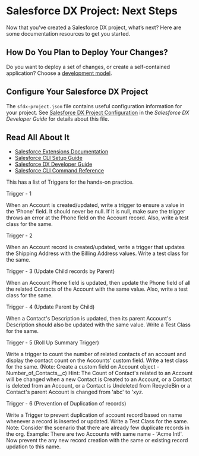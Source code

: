# Salesforce DX Project: Next Steps

Now that you’ve created a Salesforce DX project, what’s next? Here are some documentation resources to get you started.

## How Do You Plan to Deploy Your Changes?

Do you want to deploy a set of changes, or create a self-contained application? Choose a [development model](https://developer.salesforce.com/tools/vscode/en/user-guide/development-models).

## Configure Your Salesforce DX Project

The `sfdx-project.json` file contains useful configuration information for your project. See [Salesforce DX Project Configuration](https://developer.salesforce.com/docs/atlas.en-us.sfdx_dev.meta/sfdx_dev/sfdx_dev_ws_config.htm) in the _Salesforce DX Developer Guide_ for details about this file.

## Read All About It

- [Salesforce Extensions Documentation](https://developer.salesforce.com/tools/vscode/)
- [Salesforce CLI Setup Guide](https://developer.salesforce.com/docs/atlas.en-us.sfdx_setup.meta/sfdx_setup/sfdx_setup_intro.htm)
- [Salesforce DX Developer Guide](https://developer.salesforce.com/docs/atlas.en-us.sfdx_dev.meta/sfdx_dev/sfdx_dev_intro.htm)
- [Salesforce CLI Command Reference](https://developer.salesforce.com/docs/atlas.en-us.sfdx_cli_reference.meta/sfdx_cli_reference/cli_reference.htm)


This has a list of Triggers for the hands-on practice.

Trigger - 1

When an Account is created/updated, write a trigger to ensure a value in the 'Phone' field. It should never be null. If it is null, make sure the trigger throws an error at the Phone field on the Account record. Also, write a test class for the same.

Trigger - 2

When an Account record is created/updated, write a trigger that updates the Shipping Address with the Billing Address values. Write a test class for the same.

Trigger - 3 (Update Child records by Parent)

When an Account Phone field is updated, then update the Phone field of all the related Contacts of the Account with the same value.
Also, write a test class for the same.


Trigger - 4 (Update Parent by Child)

When a Contact's Description is updated, then its parent Account's Description should also be updated with the same value. Write a Test Class for the same.


Trigger - 5 (Roll Up Summary Trigger)

Write a trigger to count the number of related contacts of an account and display the contact count on the Accounts' custom field. Write a test class for the same. (Note: Create a custom field on Account object - Number_of_Contacts__c)
Hint: The Count of Contact's related to an Account will be changed when a new Contact is Created to an Account, or a Contact is deleted from an Account, or a Contact is Undeleted from RecycleBin or a Contact's parent Account is changed from 'abc' to 'xyz.


Trigger - 6 (Prevention of Duplication of records)

Write a Trigger to prevent duplication of account record based on name whenever a record is inserted or updated. Write a Test Class for the same.
Note: Consider the scenario that there are already few duplicate records in the org. Example: There are two Accounts with same name - 'Acme Intl'. Now prevent the any new record creation with the same or existing record updation to this name.